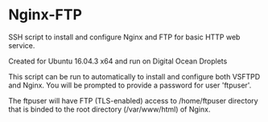 # Nginx-FTP
SSH script to install and configure Nginx and FTP for basic HTTP web service.

Created for Ubuntu 16.04.3 x64 and run on Digital Ocean Droplets

This script can be run to automatically to install and configure both VSFTPD and Nginx. You will be prompted to provide a password for user 'ftpuser'.

The ftpuser will have FTP (TLS-enabled) access to /home/ftpuser directory that is binded to the root directory (/var/www/html) of Nginx.

